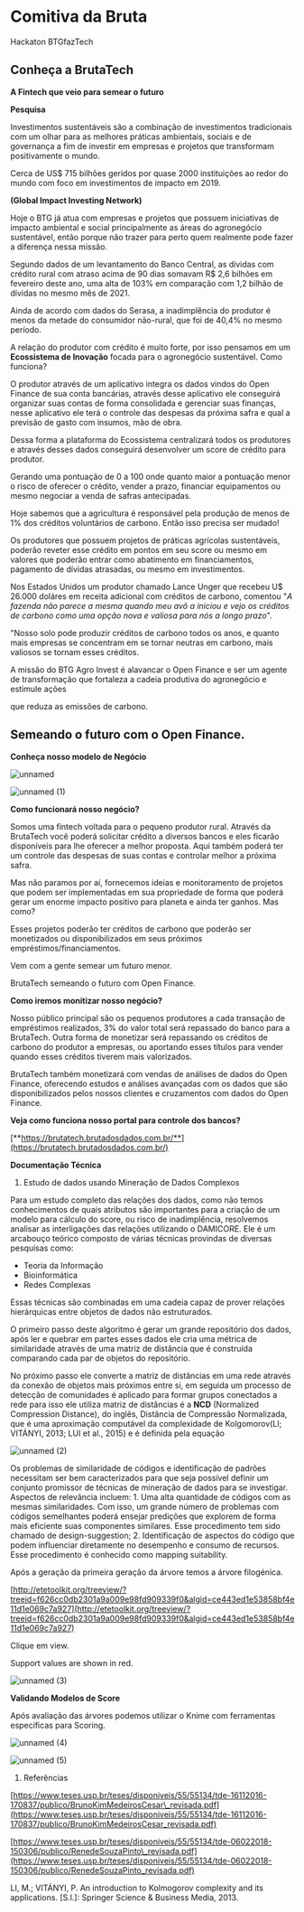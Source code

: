 # Comitiva da Bruta

Hackaton BTGfazTech

## Conheça a BrutaTech

**A Fintech que veio para semear o futuro**


**Pesquisa**

Investimentos sustentáveis são a combinação de investimentos tradicionais com um olhar para as melhores práticas ambientais, sociais e de governança a fim de investir em empresas e projetos que transformam positivamente o mundo.

Cerca de US$ 715 bilhões geridos por quase 2000 instituições ao redor do mundo com foco em investimentos de impacto em 2019.

**(Global Impact Investing Network)**

Hoje o BTG já atua com empresas e projetos que possuem iniciativas de impacto ambiental e social principalmente as áreas do agronegócio sustentável, então porque não trazer para perto quem realmente pode fazer a diferença nessa missão.

Segundo dados de um levantamento do Banco Central, as dívidas com crédito rural com atraso acima de 90 dias somavam R$ 2,6 bilhões em fevereiro deste ano, uma alta de 103% em comparação com 1,2 bilhão de dívidas no mesmo mês de 2021.

Ainda de acordo com dados do Serasa, a inadimplência do produtor é menos da metade do consumidor não-rural, que foi de 40,4% no mesmo período.

A relação do produtor com crédito é muito forte, por isso pensamos em um **Ecossistema de Inovação** focada para o agronegócio sustentável. Como funciona?

O produtor através de um aplicativo integra os dados vindos do Open Finance de sua conta bancárias, através desse aplicativo ele conseguirá organizar suas contas de forma consolidada e gerenciar suas finanças, nesse aplicativo ele terá o controle das despesas da próxima safra e qual a previsão de gasto com insumos, mão de obra.

Dessa forma a plataforma do Ecossistema centralizará todos os produtores e através desses dados conseguirá desenvolver um score de crédito para produtor.

Gerando uma pontuação de 0 a 100 onde quanto maior a pontuação menor o risco de oferecer o crédito, vender a prazo, financiar equipamentos ou mesmo negociar a venda de safras antecipadas.

Hoje sabemos que a agricultura é responsável pela produção de menos de 1% dos créditos voluntários de carbono. Então isso precisa ser mudado!

Os produtores que possuem projetos de práticas agrícolas sustentáveis, poderão reveter esse crédito em pontos em seu score ou mesmo em valores que poderão entrar como abatimento em financiamentos, pagamento de dívidas atrasadas, ou mesmo em investimentos.

Nos Estados Unidos um produtor chamado Lance Unger que recebeu U$ 26.000 doláres em receita adicional com créditos de carbono, comentou "_A fazenda não parece a mesma quando meu avô a iniciou e vejo os créditos de carbono como uma opção nova e valiosa para nós a longo prazo_".

"Nosso solo pode produzir créditos de carbono todos os anos, e quanto mais empresas se concentram em se tornar neutras em carbono, mais valiosos se tornam esses créditos.

A missão do BTG Agro Invest é alavancar o Open Finance e ser um agente de transformação que fortaleza a cadeia produtiva do agronegócio e estimule ações

que reduza as emissões de carbono.

## Semeando o futuro com o Open Finance.

**Conheça nosso modelo de Negócio**

![unnamed](https://user-images.githubusercontent.com/61799678/192168381-d2c71c71-df68-4af0-9928-4d61cfb631ec.png)

![unnamed (1)](https://user-images.githubusercontent.com/61799678/192168405-dbdd1a5f-24b1-4b08-bf37-1d0fb58ff77e.png)



**Como funcionará nosso negócio?**

Somos uma fintech voltada para o pequeno produtor rural. Através da BrutaTech você poderá solicitar crédito a diversos bancos e eles ficarão disponíveis para lhe oferecer a melhor proposta. Aqui também poderá ter um controle das despesas de suas contas e controlar melhor a próxima safra.

Mas não paramos por aí, fornecemos ideias e monitoramento de projetos que podem ser implementadas em sua propriedade de forma que poderá gerar um enorme impacto positivo para planeta e ainda ter ganhos. Mas como?

Esses projetos poderão ter créditos de carbono que poderão ser monetizados ou disponibilizados em seus próximos empréstimos/financiamentos.

Vem com a gente semear um futuro menor.

BrutaTech semeando o futuro com Open Finance.

**Como iremos monitizar nosso negócio?**

Nosso público principal são os pequenos produtores a cada transação de empréstimos realizados, 3% do valor total será repassado do banco para a BrutaTech. Outra forma de monetizar será repassando os créditos de carbono do produtor a empresas, ou aportando esses títulos para vender quando esses créditos tiverem mais valorizados.

BrutaTech também monetizará com vendas de análises de dados do Open Finance, oferecendo estudos e análises avançadas com os dados que são disponibilizados pelos nossos clientes e cruzamentos com dados do Open Finance.

**Veja como funciona nosso portal para controle dos bancos?**

[**https://brutatech.brutadosdados.com.br/**](https://brutatech.brutadosdados.com.br/)

**Documentação Técnica**

1. Estudo de dados usando Mineração de Dados Complexos

Para um estudo completo das relações dos dados, como não temos conhecimentos de quais atributos são importantes para a criação de um modelo para cálculo do score, ou risco de inadimplência, resolvemos analisar as interligações das relações utilizando o DAMICORE. Ele é um arcabouço teórico composto de várias técnicas provindas de diversas pesquisas como:

- Teoria da Informação
- Bioinformática
- Redes Complexas

Essas técnicas são combinadas em uma cadeia capaz de prover relações hierárquicas entre objetos de dados não estruturados.

O primeiro passo deste algoritmo é gerar um grande repositório dos dados, após ler e quebrar em partes esses dados ele cria uma métrica de similaridade através de uma matriz de distância que é construída comparando cada par de objetos do repositório.

No próximo passo ele converte a matriz de distâncias em uma rede através da conexão de objetos mais próximos entre si, em seguida um processo de detecção de comunidades é aplicado para formar grupos conectados a rede para isso ele utiliza matriz de distâncias é a **NCD** (Normalized Compression Distance), do inglês, Distância de Compressão Normalizada, que é uma aproximação computável da complexidade de Kolgomorov(LI; VITÁNYI, 2013; LUI et al., 2015) e é definida pela equação

![unnamed (2)](https://user-images.githubusercontent.com/61799678/192168427-64cee4da-bccf-4b8b-a146-b4a159760f84.png)


Os problemas de similaridade de códigos e identificação de padrões necessitam ser bem caracterizados para que seja possível definir um conjunto promissor de técnicas de mineração de dados para se investigar. Aspectos de relevância incluem: 1. Uma alta quantidade de códigos com as mesmas similaridades. Com isso, um grande número de problemas com códigos semelhantes poderá ensejar predições que explorem de forma mais eficiente suas componentes similares. Esse procedimento tem sido chamado de design-suggestion; 2. Identificação de aspectos do código que podem influenciar diretamente no desempenho e consumo de recursos. Esse procedimento é conhecido como mapping suitability.

Após a geração da primeira geração da árvore temos a árvore filogénica.

[http://etetoolkit.org/treeview/?treeid=f626cc0db2301a9a009e98fd909339f0&algid=ce443ed1e53858bf4e11d1e069c7a927](http://etetoolkit.org/treeview/?treeid=f626cc0db2301a9a009e98fd909339f0&algid=ce443ed1e53858bf4e11d1e069c7a927)

Clique em view.

Support values are shown in red.

![unnamed (3)](https://user-images.githubusercontent.com/61799678/192168449-61cd104a-10d3-4728-8973-0b866fc24918.png)

**Validando Modelos de Score**

Após avaliação das árvores podemos utilizar o Knime com ferramentas específicas para Scoring.

![unnamed (4)](https://user-images.githubusercontent.com/61799678/192168484-1fa16c8e-31b2-4948-8404-53264725c7e0.png)


![unnamed (5)](https://user-images.githubusercontent.com/61799678/192168492-c4e84231-fabc-48dc-9cf7-78255c455878.png)


1. Referências

[https://www.teses.usp.br/teses/disponiveis/55/55134/tde-16112016-170837/publico/BrunoKimMedeirosCesar\_revisada.pdf](https://www.teses.usp.br/teses/disponiveis/55/55134/tde-16112016-170837/publico/BrunoKimMedeirosCesar_revisada.pdf)

[https://www.teses.usp.br/teses/disponiveis/55/55134/tde-06022018-150306/publico/RenedeSouzaPinto\_revisada.pdf](https://www.teses.usp.br/teses/disponiveis/55/55134/tde-06022018-150306/publico/RenedeSouzaPinto_revisada.pdf)

LI, M.; VITÁNYI, P. An introduction to Kolmogorov complexity and its applications. [S.l.]: Springer Science & Business Media, 2013.
